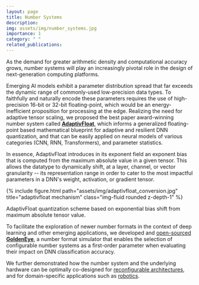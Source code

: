 ```yaml
---
layout: page
title: Number Systems
description: 
img: assets/img/number_systems.jpg
importance: 1
category: " "
related_publications: 
---
```


As the demand for greater arithmetic density and computational accuracy grows, number systems will play an increasingly pivotal role in the design of next-generation computing platforms.

Emerging AI models exhibit a parameter distribution spread that far exceeds the dynamic range of commonly-used low-precision data types. To faithfully and naturally encode these parameters requires the use of high-precision 16-bit or 32-bit floating-point, which would be an energy-inefficient proposition for processing at the edge. 
Realizing the need for adaptive tensor scaling, we proposed the best paper award-winning number system called [__AdaptivFloat__](http://127.0.0.1:4000/assets/pdf/Tambe_dac_2020_paper.pdf), which informs a generalized floating-point based mathematical blueprint for adaptive and resilient DNN quantization, and that can be easily applied on neural models of various categories (CNN, RNN, Transformers), and parameter statistics. 

In essence, AdaptivFloat introduces in its exponent field an exponent bias that is computed from the maximum absolute value in a given tensor. This allows the datatype to dynamically shift, at a layer, channel, or vector granularity -- its representation range in order to cater to the most impactful parameters in a DNN's weight, activation, or gradient tensor. 

<div class="row">
    <div class="col-sm mt-3 mt-md-0">
        {% include figure.html path="assets/img/adaptivfloat_conversion.jpg" title="adaptivfloat mechanism" class="img-fluid rounded z-depth-1" %}
        <p class="caption">AdaptivFloat quantization scheme based on exponential bias shift from maximum absolute tensor value.</p>
    </div>
</div>

To facilitate the exploration of newer number formats in the context of deep learning and other emerging applications, we developed and [open-sourced](https://github.com/ma3mool/goldeneye) [__GoldenEye__](https://ma3mool.github.io/files/22-DSN-goldeneye.pdf), a number format simulator that enables the selection of configurable number systems as a first-order parameter when evaluating their impact on DNN classification accuracy. 

We further demonstrated how the number system and the underlying hardware can be optimally co-designed for [reconfigurable architectures](https://dl.acm.org/doi/10.1145/3524059.3532359), and for domain-specific applications such as [robotics](https://ras.papercept.net/conferences/conferences/IROS23/program/IROS23_ContentListWeb_2.html).